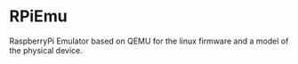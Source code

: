 # RPiEmu
RaspberryPi Emulator based on QEMU for the linux firmware and a model of the physical device.
